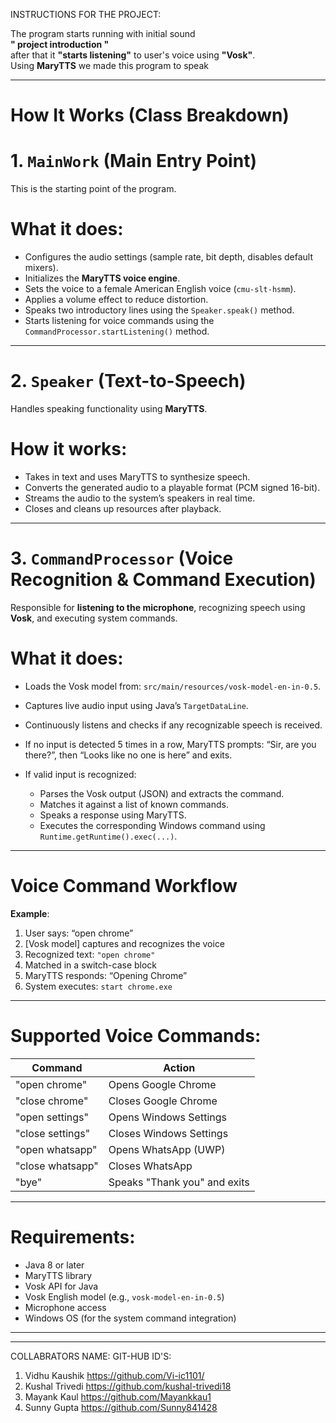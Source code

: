 INSTRUCTIONS FOR THE PROJECT:

The program starts running with initial sound<br>
**" project introduction "** <br>
after that it **"starts listening"** to user's voice using **"Vosk"**.<br>
Using **MaryTTS** we made this program to speak 
_____________________________________________________________________________________________________________________________________________
# How It Works (Class Breakdown)

# 1. `MainWork` (Main Entry Point)

This is the starting point of the program.

# What it does:

* Configures the audio settings (sample rate, bit depth, disables default mixers).
* Initializes the **MaryTTS voice engine**.
* Sets the voice to a female American English voice (`cmu-slt-hsmm`).
* Applies a volume effect to reduce distortion.
* Speaks two introductory lines using the `Speaker.speak()` method.
* Starts listening for voice commands using the `CommandProcessor.startListening()` method.

---

# 2. `Speaker` (Text-to-Speech)

Handles speaking functionality using **MaryTTS**.

# How it works:

* Takes in text and uses MaryTTS to synthesize speech.
* Converts the generated audio to a playable format (PCM signed 16-bit).
* Streams the audio to the system’s speakers in real time.
* Closes and cleans up resources after playback.

---

# 3. `CommandProcessor` (Voice Recognition & Command Execution)

Responsible for **listening to the microphone**, recognizing speech using **Vosk**, and executing system commands.

# What it does:

* Loads the Vosk model from: `src/main/resources/vosk-model-en-in-0.5`.
* Captures live audio input using Java’s `TargetDataLine`.
* Continuously listens and checks if any recognizable speech is received.
* If no input is detected 5 times in a row, MaryTTS prompts: “Sir, are you there?”, then “Looks like no one is here” and exits.
* If valid input is recognized:

  * Parses the Vosk output (JSON) and extracts the command.
  * Matches it against a list of known commands.
  * Speaks a response using MaryTTS.
  * Executes the corresponding Windows command using `Runtime.getRuntime().exec(...)`.

---

# Voice Command Workflow

**Example**:

1. User says: “open chrome”
2. [Vosk model] captures and recognizes the voice
3. Recognized text: `"open chrome"`
4. Matched in a switch-case block
5. MaryTTS responds: “Opening Chrome”
6. System executes: `start chrome.exe`

---

# Supported Voice Commands:

| Command          | Action                       |
| ---------------- | ---------------------------- |
| "open chrome"    | Opens Google Chrome          |
| "close chrome"   | Closes Google Chrome         |
| "open settings"  | Opens Windows Settings       |
| "close settings" | Closes Windows Settings      |
| "open whatsapp"  | Opens WhatsApp (UWP)         |
| "close whatsapp" | Closes WhatsApp              |
| "bye"            | Speaks "Thank you" and exits |

---

# Requirements:

* Java 8 or later
* MaryTTS library
* Vosk API for Java
* Vosk English model (e.g., `vosk-model-en-in-0.5`)
* Microphone access
* Windows OS (for the system command integration)

---




-------------------------------------------------------------------------------------------------------------------------------------------
COLLABRATORS NAME:              GIT-HUB ID'S:
1. Vidhu Kaushik                https://github.com/Vi-ic1101/
2. Kushal Trivedi               https://github.com/kushal-trivedi18
3. Mayank Kaul                  https://github.com/Mayankkau1
4. Sunny Gupta                  https://github.com/Sunny841428

